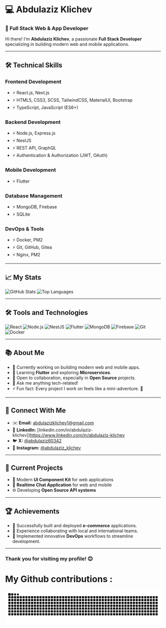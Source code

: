 # 💻 Abdulaziz Klichev

### 🚀 Full Stack Web & App Developer

Hi there! I'm **Abdulaziz Klichev**, a passionate **Full Stack Developer** specializing in building modern web and mobile applications.

---

## 🛠️ Technical Skills

### **Frontend Development**
- ⚡ React.js, Next.js
- ⚡ HTML5, CSS3, SCSS, TailwindCSS, MaterialUI, Bootstrap
- ⚡ TypeScript, JavaScript (ES6+)

### **Backend Development**
- ⚡ Node.js, Express.js
- ⚡ NestJS
- ⚡ REST API, GraphQL
- ⚡ Authentication & Authorization (JWT, OAuth)

### **Mobile Development**
- ⚡ Flutter

### **Database Management**
- ⚡ MongoDB, Firebase
- ⚡ SQLite

### **DevOps & Tools**
- ⚡ Docker, PM2
- ⚡ Git, GitHub, Gitea
- ⚡ Nginx, PM2

---

## 📈 My Stats

![GitHub Stats](https://github-readme-stats.vercel.app/api?username=michael-abdul&show_icons=true&theme=radical&count_private=true)
![Top Languages](https://github-readme-stats.vercel.app/api/top-langs/?username=michael-abdul&layout=compact&theme=radical)

---

## 🛠️ Tools and Technologies

![React](https://img.shields.io/badge/-React-61DAFB?logo=react&logoColor=white&style=flat-square)
![Node.js](https://img.shields.io/badge/-Node.js-339933?logo=node.js&logoColor=white&style=flat-square)
![NestJS](https://img.shields.io/badge/-NestJS-E0234E?logo=nestjs&logoColor=white&style=flat-square)
![Flutter](https://img.shields.io/badge/-Flutter-02569B?logo=flutter&logoColor=white&style=flat-square)
![MongoDB](https://img.shields.io/badge/-MongoDB-47A248?logo=mongodb&logoColor=white&style=flat-square)
![Firebase](https://img.shields.io/badge/-Firebase-FFCA28?logo=firebase&logoColor=white&style=flat-square)
![Git](https://img.shields.io/badge/-Git-F05032?logo=git&logoColor=white&style=flat-square)
![Docker](https://img.shields.io/badge/-Docker-2496ED?logo=docker&logoColor=white&style=flat-square)

---

## 📚 About Me

- 🔭 Currently working on building modern web and mobile apps.
- 🌱 Learning **Flutter** and exploring **Microservices**.
- 👯 Open to collaboration, especially in **Open Source** projects.
- 💬 Ask me anything tech-related!
- ⚡ Fun fact: Every project I work on feels like a mini-adventure. 🚀

---

## 🔗 Connect With Me

- ✉️ **Email:** [abdulazizklichev1@gmail.com](mailto:abdulazizklichev1@gmail.com)
- 💼 **LinkedIn:** [linkedin.com/in/abdulaziz-klichev])https://www.linkedin.com/in/abdulaziz-klichev
- 🐦 **X:** [@abdulaziz60342](https://x.com/abdulaziz60342)
- 📸 **Instagram:** [@abdulaziz_klichev](https://instagram.com/abdulaziz_klichev)

---

## 🧠 Current Projects

- 🚀 Modern **UI Component Kit** for web applications
- 📱 **Realtime Chat Application** for web and mobile
- 🌐 Developing **Open Source API systems**

---

## 🏆 Achievements

- 🌟 Successfully built and deployed **e-commerce** applications.
- 🌟 Experience collaborating with local and international teams.
- 🌟 Implemented innovative **DevOps** workflows to streamline development.

---

### Thank you for visiting my profile! 😊


<h1>My Github contributions :</h1>
<picture>
  <source media="(prefers-color-scheme: dark)" srcset="https://raw.githubusercontent.com/michael-abdul/michael-abdul/output/github-contribution-grid-snake-dark.svg">
  <source media="(prefers-color-scheme: light)" srcset="https://raw.githubusercontent.com/michael-abdul/michael-abdul/output/github-contribution-grid-snake.svg">
  <img alt="github contribution grid snake animation" src="https://raw.githubusercontent.com/michael-abdul/michael-abdul/output/github-contribution-grid-snake.svg">
</picture>
